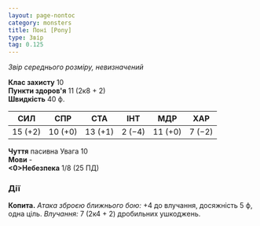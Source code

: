 ```yaml
---
layout: page-nontoc
category: monsters
title: Поні [Pony]
type: Звір
tag: 0.125
---
```


_Звір середнього розміру, невизначений_

**Клас захисту** 10     
**Пункти здоров'я** 11 (2к8 + 2)    
**Швидкість** 40 ф.

| СИЛ     | СПР     | СТА     | ІНТ    | МДР     | ХАР    |
| ------- | ------- | ------- | ------ | ------- | ------ |
| 15 (+2) | 10 (+0) | 13 (+1) | 2 (−4) | 11 (+0) | 7 (−2) |

**Чуття** пасивна Увага 10    
**Мови** -    
**<0>Небезпека** 1/8 (25 ПД)

### Дії
**Копита.** _Атака зброєю ближнього бою:_ +4 до влучання, досяжність 5 ф, одна ціль. _Влучання:_ 7 (2к4 + 2) дробильних ушкоджень.
